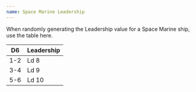 ```yaml
---
name: Space Marine Leadership
---
```

When randomly generating the Leadership value for a Space Marine ship, use the table here.

|D6 | Leadership|
--- | ---
|1-2|Ld 8|
|3-4|Ld 9|
|5-6|Ld 10|